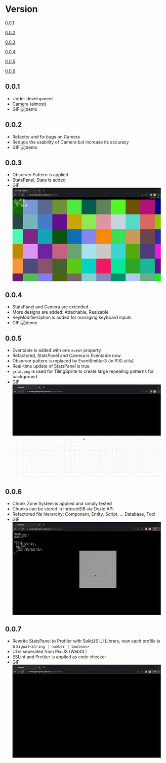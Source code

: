 # Version

[0.0.1](#001)

[0.0.2](#002)

[0.0.3](#003)

[0.0.4](#004)

[0.0.5](#005)

[0.0.6](#006)

## 0.0.1
  - Under development
  - Camera (almost)
  - GIF ![demo](../demo/v0.0.1.gif)

## 0.0.2
  - Refactor and fix bugs on Camera
  - Reduce the usability of Camera but increase its accuracy
  - GIF ![demo](../demo/v0.0.2.gif)

## 0.0.3
  - Observer Pattern is applied
  - StatsPanel, Stats is added
  - GIF ![demo](../demo/v0.0.3.gif)

## 0.0.4
  - StatsPanel and Camera are extended
  - More designs are added: Attachable, Resizable
  - KeyModifierOption is added for managing keyboard inputs
  - GIF ![demo](../demo/v0.0.4.gif)

## 0.0.5
  - Eventable is added with one `event` property
  - Refactored, StatsPanel and Camera is Eventable now
  - Observer pattern is replaced by EventEmitter3 (in PIXI.utils)
  - Real-time update of StatsPanel is true
  - `grid.png` is used for TilingSprite to create large repeating patterns for background
  - GIF ![demo](../demo/v0.0.5.gif)

## 0.0.6
  - Chunk Zone System is applied and simply tested
  - Chunks can be stored in IndexedDB via Dexie API
  - Refactored file hierarchy: Component, Entity, Script, ... Database, Tool
  - GIF ![demo](../demo/v0.0.6.gif)

## 0.0.7
  - Rewrite StatsPanel to Profiler with SolidJS UI Library, now each profile is a `Signal<string | number | boolean>`
  - UI is seperated from PixiJS (WebGL)
  - ESLint and Prettier is applied as code checker
  - GIF ![demo](../demo/v0.0.7.gif)
